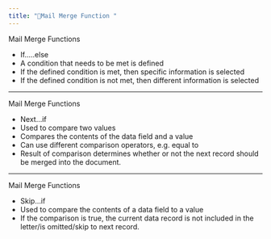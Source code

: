 ```yaml
---
title: "📩Mail Merge Function "
--- 
```

Mail Merge Functions
- If.....else
- A condition that needs to be met is defined
- If the defined condition is met, then specific information is selected
- If the defined condition is not met, then different information is selected

---

Mail Merge Functions
- Next...if
- Used to compare two values
- Compares the contents of the data field and a value
- Can use different comparison operators, e.g. equal to
- Result of comparison determines whether or not the next record should be merged into the document.

---

Mail Merge Functions
- Skip...if
- Used to compare the contents of a data field to a value
- If the comparison is true, the current data record is not included in the letter/is omitted/skip to next record.

